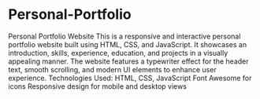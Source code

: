# Personal-Portfolio
 Personal Portfolio Website  This is a responsive and interactive personal portfolio website built using HTML, CSS, and JavaScript. It showcases an introduction, skills, experience, education, and projects in a visually appealing manner. The website features a typewriter effect for the header text, smooth scrolling, and modern UI elements to enhance user experience.  Technologies Used:  HTML, CSS, JavaScript Font Awesome for icons Responsive design for mobile and desktop views
